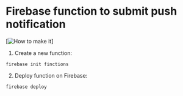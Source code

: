 # Firebase function to submit push notification

[![How to make it](https://img.youtube.com/vi/cxELXfRAkNA/0.jpg)]

1. Create a new function:

```
firebase init finctions
```

2. Deploy function on Firebase:

```
firebase deploy
```
